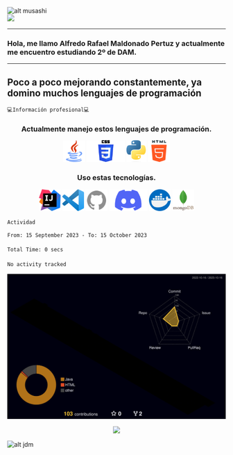 <!--
**alexlaso/alexlaso** is a ✨ _special_ ✨ repository because its `README.md` (this file) appears on your GitHub profile.

Here are some ideas to get you started:

- 🔭 I’m currently working on ...
- 🌱 I’m currently learning ...
- 👯 I’m looking to collaborate on ...
- 🤔 I’m looking for help with ...
- 💬 Ask me about ...
- 📫 How to reach me: ...
- 😄 Pronouns: ...
- ⚡ Fun fact: ...
-->
<!-- Apartado para empezar con un gif y un saludo-->

![alt musashi](https://c.tenor.com/q1pTbvTBF5YAAAAd/vagabond_gif_1.gif)<br/>
![](https://komarev.com/ghpvc/?username=reyalfre&color=grey&style=flat&label=VISITAS)

---
### Hola, me llamo Alfredo Rafael Maldonado Pertuz y actualmente me encuentro estudiando 2º de DAM.  
---
<!-- Introducción simple -->
Poco a poco mejorando constantemente, ya domino muchos lenguajes de programación<br/>
---

<!-- Información referida a mi profesión -->
    💻Información profesional💻
<h3 align="center">Actualmente manejo estos lenguajes de programación.</h3>
<p align="center">
<img src="https://github.com/reyalfre/reyalfre/blob/main/images/javaicon.png" height="50" />
<img src="https://github.com/reyalfre/reyalfre/blob/main/images/cssicon.png" height="50"/>
<img src="https://github.com/reyalfre/reyalfre/blob/main/images/pythonicon.png" height="50"/>
<img src="https://github.com/reyalfre/reyalfre/blob/main/images/htmlicon.png" height="50"/>
</p>

<h3 align="center">Uso estas tecnologías.</h3>
<p align="center">
<img src="https://github.com/reyalfre/reyalfre/blob/main/images/intellijicon.png" height="50"/>
<img src="https://github.com/reyalfre/reyalfre/blob/main/images/vscodeicon.png" height="50"/>
<img src="https://github.com/reyalfre/reyalfre/blob/main/images/githubicon.png" height="50"/>
<img src="https://github.com/reyalfre/reyalfre/blob/main/images/discordicon.png" height="50"/>
<img src="https://github.com/reyalfre/reyalfre/blob/main/images/dockericon.png" height="50"/>
<img src="https://github.com/reyalfre/reyalfre/blob/main/images/mongoicon.png" height="50"/>
</p>

<!-- Actividad -->
    Actividad
<!--START_SECTION:waka-->

```txt
From: 15 September 2023 - To: 15 October 2023

Total Time: 0 secs

No activity tracked
```

<!--END_SECTION:waka-->
![](./profile-3d-contrib/profile-night-rainbow.svg)
<p align="center">
<a href="https://github.com/reyalfre">
  <img src="https://github-readme-stats.vercel.app/api/top-langs/?username=reyalfre&theme=dark&layout=compact" height="300">
</a>
</p>

![alt jdm](https://i.pinimg.com/originals/74/8c/7d/748c7d0dd14909493f922bc2caa22f17.gif)

<!-- 
    Recursos usados
    https://github.com/anuraghazra/github-readme-stats/blob/master/themes/README.md
    
-->
